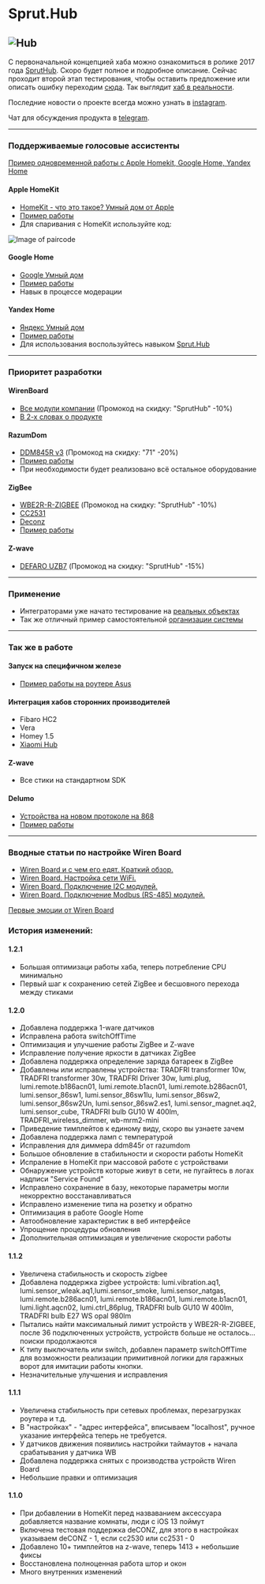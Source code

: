 # Sprut.Hub

![Hub](https://github.com/sprut/Hub/blob/master/Hub.jpg)
---

С первоначальной концепцией хаба можно ознакомиться в ролике 2017 года [SprutHub](https://www.youtube.com/watch?v=svo1-UbmbRk).
Скоро будет полное и подробное описание. Сейчас проходит второй этап тестирования, чтобы оставить предложение или описать ошибку переходим [сюда](https://github.com/sprut/Hub/issues/new/choose). Так выглядит [хаб в реальности](https://www.instagram.com/p/BzIOoU1CTsV/).

Последние новости о проекте всегда можно узнать в [instagram](https://www.instagram.com/sprut666666/).

Чат для обсуждения продукта в [telegram](https://t.me/SprutAI_SprutHub).

---
### Поддерживаемые голосовые ассистенты

[Пример одновременной работы с Apple Homekit, Google Home, Yandex Home](https://www.instagram.com/p/ByKxr7aDJfK/)

#### Apple HomeKit
- [HomeKit - что это такое? Умный дом от Apple](https://sprut.ai/client/article/1039)
- [Пример работы](https://www.instagram.com/p/Bq2W1SmjkvP/)
- Для спаривания с HomeKit используйте код:

![Image of paircode](https://github.com/sprut/Hub/blob/master/code.png)

#### Google Home
- [Google Умный дом](https://sprut.ai/client/article/1287)
- [Пример работы](https://www.instagram.com/p/BxxWAbTFeus/)
- Навык в процессе модерации

#### Yandex Home
- [Яндекс Умный дом](https://sprut.ai/client/article/1459)
- [Пример работы](https://www.instagram.com/p/ByDk-7vDC-k/)
- Для использования воспользуйтесь навыком [Sprut.Hub](https://dialogs.yandex.ru/store/skills/7a384ba0-sprut-hub-test)

---

### Приоритет разработки

#### WirenBoard
- [Все модули компании](https://wirenboard.com/ru/catalog/) (Промокод на скидку: "SprutHub" -10%)
- [В 2-х словах о продукте](https://www.instagram.com/p/But_GCjADzl/)

#### RazumDom
- [DDM845R v3](https://razumdom.ru/catalog/modbus_rtu/dimmery_rtu_rs485/507/) (Промокод на скидку: "71" -20%)
- [Пример работы](https://www.instagram.com/p/BvU9JogASqU/)
- При необходимости будет реализовано всё остальное оборудование

#### ZigBee
- [WBE2R-R-ZIGBEE](https://wirenboard.com/ru/product/WBE2R-R-ZIGBEE/) (Промокод на скидку: "SprutHub" -10%)
- [CC2531](https://sprut.ai/client/projects/105)
- [Deconz](https://sprut.ai/client/article/338)
- [Пример работы](https://www.instagram.com/p/BvwBU62hB80/)

#### Z-wave
- [DEFARO UZB7](https://z-wave.ru/shop/category/kontrollery/defaro-uzb7.html) (Промокод на скидку: "SprutHub" -15%)

---

### Применение
- Интеграторами уже начато тестирование на [реальных объектах](https://www.instagram.com/p/Bx7B8K2DMpd/)
- Так же отличный пример самостоятельной [организации системы](https://sprut.ai/client/blog/655) 

---

### Так же в работе

#### Запуск на специфичном железе
- [Пример работы на роутере Asus](https://www.instagram.com/p/BuUCltfABWl/) 

#### Интеграция хабов сторонних производителей
- Fibaro HC2
- Vera
- Homey 1.5
- [Xiaomi Hub](https://www.instagram.com/p/BrxrKb5j5zA/)

#### Z-wave
- Все стики на стандартном SDK

#### Delumo
- [Устройства на новом протоколе на 868](https://sprut.ai/client/news/245)
- [Пример работы](https://www.instagram.com/p/Bsy-HCWnPf2/)

---

### Вводные статьи по настройке Wiren Board
- [Wiren Board и с чем его едят. Краткий обзор.](https://sprut.ai/client/article/821)
- [Wiren Board. Настройка сети WiFi.](https://sprut.ai/client/article/875)
- [Wiren Board. Подключение I2C модулей.](https://sprut.ai/client/article/916)
- [Wiren Board. Подключение Modbus (RS-485) модулей.](https://sprut.ai/client/article/968)

[Первые эмоции от Wiren Board](https://youtu.be/keUKt7OPDWA)

### История изменений:

#### 1.2.1
- Большая оптимизаци работы хаба, теперь потребление CPU минимально
- Первый шаг к сохранению сетей ZigBee и бесшовного перехода между стиками

#### 1.2.0
- Добавлена поддержка 1-ware датчиков
- Исправлена работа switchOffTime
- Оптимизация и улучшение работы ZigBee и Z-wave
- Исправление получение яркости в датчиках ZigBee
- Добавлена поддержка определение заряда батареек в ZigBee
- Добавлены или исправлены устройства: TRADFRI transformer 10w, TRADFRI transformer 30w, TRADFRI Driver 30w, lumi.plug, lumi.remote.b186acn01, lumi.remote.b1acn01, lumi.remote.b286acn01, lumi.sensor_86sw1, lumi.sensor_86sw1lu, lumi.sensor_86sw2, lumi.sensor_86sw2Un, lumi.sensor_86sw2.es1, lumi.sensor_magnet.aq2, lumi.sensor_cube, TRADFRI bulb GU10 W 400lm, TRADFRI_wireless_dimmer, wb-mrm2-mini
- Приведение тимплейтов к единому виду, скоро вы узнаете зачем
- Добавлена поддержка ламп с температурой
- Исправления для диммера ddm845r от razumdom
- Большое обновление в стабильности и скорости работы HomeKit
- Испраление в HomeKit при массовой работе с устройствами
- Обнаружение устройств которые живут в сети, не пугайтесь в логах надписи "Service Found"
- Исправлено сохранение в базу, некоторые параметры могли некорректно восстанавливаться
- Исправлено изменение типа на розетку и обратно
- Оптимизация в работе Google Home
- Автообновление характеристик в веб интерфейсе
- Упрощение процедуры обновления
- Дополнительная оптимизация и увеличение скорости работы

#### 1.1.2
- Увеличена стабильность и скорость zigbee
- Добавлена поддержка zigbee устройств: lumi.vibration.aq1, lumi.sensor_wleak.aq1,lumi.sensor_smoke, lumi.sensor_natgas, lumi.remote.b286acn01, lumi.remote.b186acn01, lumi.remote.b1acn01, lumi.light.aqcn02, lumi.ctrl_86plug, TRADFRI bulb GU10 W 400lm, TRADFRI bulb E27 WS opal 980lm
- Пытались найти максимальный лимит устройств у WBE2R-R-ZIGBEE, после 36 подключенных устройств, устройств больше не осталось... поиски продолжаются
- К типу выключатель или switch, добавлен параметр switchOffTime для возможности реализации примитивной логики для гаражных ворот для имитации работы кнопки.
- Незначительные улучшения и исправления

#### 1.1.1
- Увеличена стабильность при сетевых проблемах, перезагрузках роутера и т.д.
- В "настройках" - "адрес интерфейса", вписываем "localhost", ручное указание интерфейса теперь не требуется.
- У датчиков движения появились настройки таймаутов + начала срабатывания у датчика WB
- Добавлена поддержка снятых с производства устройств Wiren Board 
- Небольшие правки и оптимизация

#### 1.1.0
- При добавлении в HomeKit перед назваванием аксессуара добавляется название комнаты, люди с iOS 13 поймут
- Включена тестовая поддержка deCONZ, для этого в настройках указываем deCONZ - 1, если сс2530 или сс2531 - 0
- Добавлено 10+ тимплейтов на z-wave, теперь 1413 + небольшие фиксы
- Восстановлена полноценная работа штор и окон
- Много внутренних изменений
